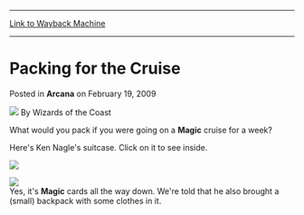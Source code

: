
---
[Link to Wayback Machine](https://web.archive.org/web/20220703040955/https://magic.wizards.com/en/articles/archive/arcana/packing-cruise-2009-02-19)

[_metadata_:author]:- "Wizards of the Coast"
[_metadata_:description]:- "What would you pack if you were going on a Magic cruise for a week?Here's Ken Nagle's suitcase. Click on it to see inside. Yes, it's Magic cards all the way down. We're told that he also brought a (small) backpack with some clothes in it."
[_metadata_:generator]:- "Drupal 7 (http://drupal.org)"
[_metadata_:node]:- "649671"
[_metadata_:publish_date]:- "2009-02-19"
[_metadata_:source]:- "div-main-content"
[_metadata_:title]:- "Packing for the Cruise"
[_metadata_:wayback_capture_timestamp]:- "2022-07-03 04:09:55"
[_metadata_:wayback_raw_url]:- "https://web.archive.org/web/20220703040955id_/https://magic.wizards.com/en/articles/archive/arcana/packing-cruise-2009-02-19"
[_metadata_:wayback_url]:- "https://magic.wizards.com/en/articles/archive/arcana/packing-cruise-2009-02-19"
---


Packing for the Cruise
======================



 Posted in **Arcana**
 on February 19, 2009 






![](https://media.magic.wizards.com/styles/auth_small/public/images/person/wizards_author.jpg)
By Wizards of the Coast











What would you pack if you were going on a **Magic** cruise for a week?

Here's Ken Nagle's suitcase. Click on it to see inside.


[![](https://media.magic.wizards.com/image_legacy_migration/mtg/images/daily/arcana/129_closed.jpg)](javascript:void(0);)  

[![](https://media.magic.wizards.com/image_legacy_migration/mtg/images/daily/arcana/129_open.jpg)](javascript:void(0);)  
Yes, it's **Magic** cards all the way down. We're told that he also brought a (small) backpack with some clothes in it.








